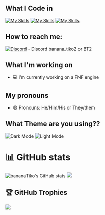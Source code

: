 ## What I Code in
[![My Skills](https://skillicons.dev/icons?i=haxe&theme=dark)](Haxe.org)
[![My Skills](https://skillicons.dev/icons?i=haxeflixel&theme=dark)](https://haxeflixel.com/)
[![My Skills](https://skillicons.dev/icons?i=lua&theme=dark)](https://www.lua.org/) 
  
## How to reach me:
[![Discord](https://skillicons.dev/icons?i=discord&theme=dark)](https://discordapp.com/users/990121240062730250) - Discord banana_tiko2 or BT2

## What I'm working on   
- 💻 I’m currently working on a FNF engine
  
## My pronouns
- 😄 Pronouns: He/Him/His or They/them

## What Theme are you using??
  ![Dark Mode](https://github.com/user-attachments/assets/6a8d94a8-4078-467c-9bd9-0b79998c6c68#gh-dark-mode-only)
  ![Light Mode](https://github.com/user-attachments/assets/8f2fb0ff-da39-45c0-b4f0-816586f9398b#gh-light-mode-only)

# 📊 GitHub stats
![bananaTiko's GitHub stats](https://github-readme-stats.vercel.app/api?username=bananaTiko&show_icons=true&theme=dark)
![](https://github-readme-stats.vercel.app/api/top-langs/?username=bananaTiko&layout=compact&show_icons=true&theme=dark)

## 🏆 GitHub Trophies
![](https://github-profile-trophy.vercel.app/?username=bananaTiko&theme=discord&no-frame=false&no-bg=false&margin-w=4)


